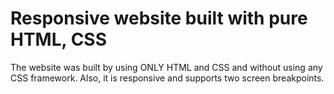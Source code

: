 # Responsive website built with pure HTML, CSS

The website was built by using ONLY HTML and CSS and without using any CSS framework. Also, it is responsive and supports two screen breakpoints.